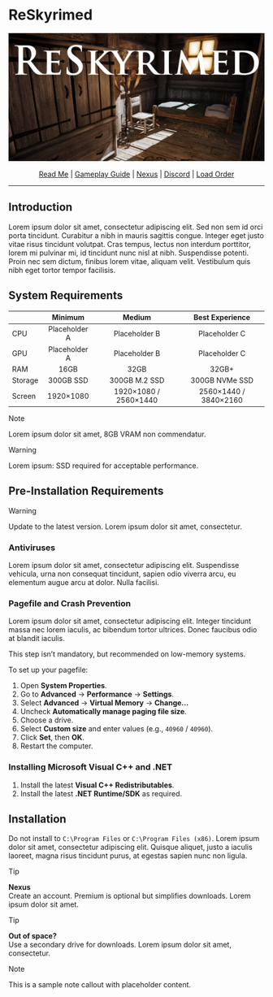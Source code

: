 # ReSkyrimed
![Banner](https://github.com/Abi822/ReSkyrimed/blob/main/Images/logo.png?raw=true)
<p align="center">
  <a href="README">Read Me</a> |
  <a href="GUIDE">Gameplay Guide</a> |
  <a href="https://next.nexusmods.com/profile/Yuuri0?pk_vid=f0541747e7efdde9175914584554c7c2" target="_blank">Nexus</a> |
  <a href="https://discord.gg/55kHAH7T6t" target="_blank">Discord</a> |
  <a href="https://loadorderlibrary.com/lists/" target="_blank">Load Order</a> 
</p>

---

## Introduction
Lorem ipsum dolor sit amet, consectetur adipiscing elit. Sed non sem id orci porta tincidunt. Curabitur a nibh in mauris sagittis congue. Integer eget justo vitae risus tincidunt volutpat. Cras tempus, lectus non interdum porttitor, lorem mi pulvinar mi, id tincidunt nunc nisl at nibh. Suspendisse potenti. Proin nec sem dictum, finibus lorem vitae, aliquam velit. Vestibulum quis nibh eget tortor tempor facilisis.

## System Requirements
|  | Minimum | Medium | Best Experience |
| :--- | :------: | :------: | :------: |
| CPU | Placeholder A | Placeholder B | Placeholder C |
| GPU | Placeholder A | Placeholder B | Placeholder C |
| RAM | 16GB | 32GB | 32GB+ |
| Storage | 300GB SSD | 300GB M.2 SSD | 300GB NVMe SSD |
| Screen | 1920×1080 | 1920×1080 / 2560×1440 | 2560×1440 / 3840×2160 |

> [!NOTE]
> Lorem ipsum dolor sit amet, 8GB VRAM non commendatur.

> [!WARNING]
> Lorem ipsum: SSD required for acceptable performance.

## Pre-Installation Requirements
> [!WARNING]
> Update to the latest version. Lorem ipsum dolor sit amet, consectetur.

### Antiviruses
Lorem ipsum dolor sit amet, consectetur adipiscing elit. Suspendisse vehicula, urna non consequat tincidunt, sapien odio viverra arcu, eu elementum augue arcu at dolor. Nulla facilisi.

### Pagefile and Crash Prevention
Lorem ipsum dolor sit amet, consectetur adipiscing elit. Integer tincidunt massa nec lorem iaculis, ac bibendum tortor ultrices. Donec faucibus odio at blandit iaculis. 

This step isn’t mandatory, but recommended on low-memory systems.

To set up your pagefile:
1. Open **System Properties**.  
2. Go to **Advanced** → **Performance** → **Settings**.  
3. Select **Advanced** → **Virtual Memory** → **Change…**  
4. Uncheck **Automatically manage paging file size**.  
5. Choose a drive.  
6. Select **Custom size** and enter values (e.g., `40960` / `40960`).  
7. Click **Set**, then **OK**.  
8. Restart the computer.

### Installing Microsoft Visual C++ and .NET
1. Install the latest **Visual C++ Redistributables**.  
2. Install the latest **.NET Runtime/SDK** as required.  

## Installation
Do not install to `C:\Program Files` or `C:\Program Files (x86)`. Lorem ipsum dolor sit amet, consectetur adipiscing elit. Quisque aliquet, justo a iaculis laoreet, magna risus tincidunt purus, at egestas sapien nunc non ligula.

> [!TIP]
> **Nexus**  
> Create an account. Premium is optional but simplifies downloads. Lorem ipsum dolor sit amet.

> [!TIP]
> **Out of space?**  
> Use a secondary drive for downloads. Lorem ipsum dolor sit amet, consectetur.

> [!NOTE]
> This is a sample note callout with placeholder content.
